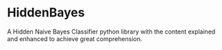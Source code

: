 # HiddenBayes
A Hidden Naive Bayes Classifier python library with the content explained and enhanced to achieve great comprehension.

